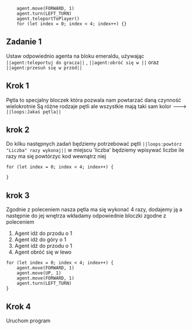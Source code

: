```blocks
    agent.move(FORWARD, 1)
    agent.turn(LEFT_TURN)
    agent.teleportToPlayer()
    for (let index = 0; index < 4; index++) {}

```
## Zadanie 1
Ustaw odpowiednio agenta na bloku emeraldu, używając ``||agent:teleportuj do gracza||`` ,
``||agent:obróć się w ||`` oraz  ``||agent:przesuń się w przód||``
## Krok 1
Pętla to specjalny bloczek która pozwala nam powtarzać daną czynność wielokrotnie
Są różne rodzaje pętli ale wszystkie mają taki sam kolor ---> ``||loops:Jakaś pętla||``

## krok 2
Do kilku następnych zadań będziemy potrzebować pętli 
``||loops:powtórz "Liczba" razy wykonaj||`` w miejscu 'liczba' będziemy
wpisywać liczbe ile razy ma się powtórzyc kod wewnątrz niej
```blocks
for (let index = 0; index < 4; index++) {
    
}
```
## krok 3
Zgodnie z poleceniem nasza pętla ma się wykonać 4 razy, dodajemy ją 
a następnie do jej wnętrza wkładamy odpowiednie bloczki zgodne z poleceniem
1. Agent idź do przodu o 1
2. Agent idź do góry o 1
3. Agent idź do przodu o 1
4. Agent obróć się w lewo
```blocks
for (let index = 0; index < 4; index++) {
    agent.move(FORWARD, 1)
    agent.move(UP, 1)
    agent.move(FORWARD, 1)
    agent.turn(LEFT_TURN)
}

```
## Krok 4
Uruchom program
